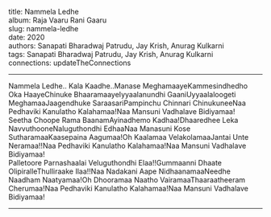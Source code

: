 title: Nammela Ledhe  
album: Raja Vaaru Rani Gaaru  
slug: nammela-ledhe  
date: 2020  
authors: Sanapati Bharadwaj Patrudu, Jay Krish, Anurag Kulkarni  
tags: Sanapati Bharadwaj Patrudu, Jay Krish, Anurag Kulkarni  
connections: updateTheConnections  

------------

Nammela Ledhe.. Kala Kaadhe..Manase MeghamaayeKammesindhedho Oka HaayeChinuke BhaaramaayeIyyaalanundhi GaaniUyyaalaloogeti MeghamaaJaagendhuke SaraasariPampinchu Chinnari ChinukuneeNaa Pedhaviki Kanulatho Kalahamaa!Naa Mansuni Vadhalave Bidiyamaa!  
Seetha Choope Rama BaanamAyinadhemo Kadhaa!Dhaaredhee Leka NavvuthooneNaluguthondhi EdhaaNaa Manasuni Kose SutharamaaKaasepaina Aagumaa!Oh Kaalamaa VelakolamaaJantai Unte Neramaa!!Naa Pedhaviki Kanulatho Kalahamaa!Naa Mansuni Vadhalave Bidiyamaa!  
Palletoore Parnashaalai Veluguthondhi Elaa!!Gummaanni Dhaate OlipiralleThulliraake Ilaa!!Naa Nadakani Aape NidhaanamaaNeedhe Naadham Naatyamaa!Oh Dhooramaa Naatho VairamaaThaaraatheeram Cherumaa!Naa Pedhaviki Kanulatho Kalahamaa!Naa Mansuni Vadhalave Bidiyamaa!  


------------
